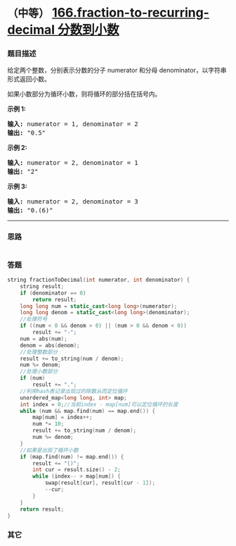# `（中等）` [166.fraction-to-recurring-decimal 分数到小数](https://leetcode-cn.com/problems/fraction-to-recurring-decimal/)

### 题目描述
<p>给定两个整数，分别表示分数的分子&nbsp;numerator 和分母 denominator，以字符串形式返回小数。</p>

<p>如果小数部分为循环小数，则将循环的部分括在括号内。</p>

<p><strong>示例 1:</strong></p>

<pre><strong>输入:</strong> numerator = 1, denominator = 2
<strong>输出:</strong> "0.5"
</pre>

<p><strong>示例&nbsp;2:</strong></p>

<pre><strong>输入:</strong> numerator = 2, denominator = 1
<strong>输出:</strong> "2"</pre>

<p><strong>示例&nbsp;3:</strong></p>

<pre><strong>输入:</strong> numerator = 2, denominator = 3
<strong>输出: </strong>"0.(6)"
</pre>


---
### 思路
```
```

### 答题
``` C++
string fractionToDecimal(int numerator, int denominator) {
	string result;
	if (denominator == 0)
		return result;
	long long num = static_cast<long long>(numerator);
	long long denom = static_cast<long long>(denominator);
	//处理符号
	if ((num < 0 && denom > 0) || (num > 0 && denom < 0))
		result += "-";
	num = abs(num);
	denom = abs(denom);
	//处理整数部分
	result += to_string(num / denom);
	num %= denom;
	//处理小数部分
	if (num)
		result += ".";
	//利用hash表记录出现过的除数从而定位循环
	unordered_map<long long, int> map;
	int index = 0;//当前index - map[num]可以定位循环的长度
	while (num && map.find(num) == map.end()) {
		map[num] = index++;
		num *= 10;
		result += to_string(num / denom);
		num %= denom;
	}
	//如果是出现了循环小数
	if (map.find(num) != map.end()) {
		result += "()";
		int cur = result.size() - 2;
		while (index-- > map[num]) {
			swap(result[cur], result[cur - 1]);
			--cur;
		}
	}
	return result;
}
```

### 其它
``` C++
```

